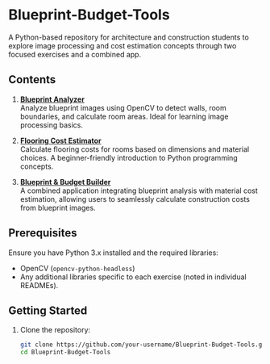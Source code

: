 # Blueprint-Budget-Tools

A Python-based repository for architecture and construction students to explore image processing and cost estimation concepts through two focused exercises and a combined app.

## Contents

1. **[Blueprint Analyzer](blueprint_analyzer/)**  
   Analyze blueprint images using OpenCV to detect walls, room boundaries, and calculate room areas. Ideal for learning image processing basics.

2. **[Flooring Cost Estimator](flooring_cost_estimator/)**  
   Calculate flooring costs for rooms based on dimensions and material choices. A beginner-friendly introduction to Python programming concepts.

3. **[Blueprint & Budget Builder](combined_app/)**  
   A combined application integrating blueprint analysis with material cost estimation, allowing users to seamlessly calculate construction costs from blueprint images.

## Prerequisites

Ensure you have Python 3.x installed and the required libraries:
- OpenCV (`opencv-python-headless`)
- Any additional libraries specific to each exercise (noted in individual READMEs).

## Getting Started

1. Clone the repository:
   ```bash
   git clone https://github.com/your-username/Blueprint-Budget-Tools.git
   cd Blueprint-Budget-Tools
